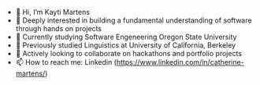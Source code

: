 - 👋 Hi, I’m Kayti Martens 
- 👀 Deeply interested in building a fundamental understanding of software through hands on projects
- 🌱 Currently studying Software Engeneering Oregon State University
- 🍎 Previously studied Linguistics at University of California, Berkeley
- 💞️ Actively looking to collaborate on hackathons and portfolio projects
- 📫 How to reach me: Linkedin (https://www.linkedin.com/in/catherine-martens/) 


